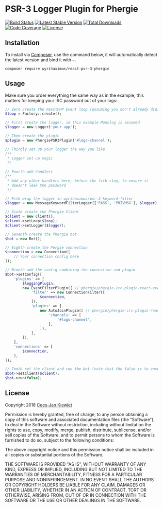 # PSR-3 Logger Plugin for Phergie

[![Build Status](https://travis-ci.org/WyriHaximus/reactphp-psr-3-phergie.png)](https://travis-ci.org/WyriHaximus/reactphp-psr-3-phergie)
[![Latest Stable Version](https://poser.pugx.org/WyriHaximus/react-psr-3-phergie/v/stable.png)](https://packagist.org/packages/WyriHaximus/react-psr-3-phergie)
[![Total Downloads](https://poser.pugx.org/WyriHaximus/react-psr-3-phergie/downloads.png)](https://packagist.org/packages/WyriHaximus/react-psr-3-phergie)
[![Code Coverage](https://scrutinizer-ci.com/g/WyriHaximus/reactphp-psr-3-phergie/badges/coverage.png?b=master)](https://scrutinizer-ci.com/g/WyriHaximus/reactphp-psr-3-phergie/?branch=master)
[![License](https://poser.pugx.org/wyrihaximus/react-psr-3-phergie/license.png)](https://packagist.org/packages/wyrihaximus/react-psr-3-phergie)

## Installation ##

To install via [Composer](http://getcomposer.org/), use the command below, it will automatically detect the latest version and bind it with `~`.

```
composer require wyrihaximus/react-psr-3-phergie 
```

## Usage ##

Make sure you order everything the same way as in the example, this 
matters for keeping your IRC password out of your logs: 

```php
// Zero create the ReactPHP Event loop (assuming you don't already did)
$loop = Factory::create();

// First create the logger, in this example Monolog is assumed
$logger = new Logger('your app');

// Then create the plugin
$plugin = new PhergiePSR3Plugin('#logs-channel');

// Thirdly set up your logger the way you like
/**
 * Logger set up magic
 */
 
// Fourth add handlers
/**
 * Add any other handlers here, before the fith step, to ensure it 
 * doesn't leak the password 
 */

// Fith wrap the logger in wyrihaximus/psr-3-keyword-filter
$logger = new MessageKeywordFilterLogger(['PASS', 'PRIVMSG'], $logger);

// Sixth create the Phergie Client
$client = new Client();
$client->setLoop($loop);
$client->setLogger($logger); 

// Seventh create the Phergie bot
$bot = new Bot();

// Eighth create the Pergie connection
$connection = new Connection([
    // Your connection config here
]);

// Nineth add the config combining the connection and plugin
$bot->setConfig([
    'plugins' => [
        $loggingPlugin,
        new EventFilterPlugin([ // phergie/phergie-irc-plugin-react-eventfilter
            'filter' => new ConnectionFilter([
                $connection,
            ]),
            'plugins' => [
                new AutoJoinPlugin([ // phergie/phergie-irc-plugin-react-autojoin
                    'channels' => [
                        '#logs-channel',
                    ],
                ]),
            ],
        ]),
    ],
    'connections' => [
        $connection,
    ],
]);

// Tenth set the client and run the bot (note that the false is to ensure this doesn't run the event loop)
$bot->setClient($client);
$bot->run(false);
```

## License ##

Copyright 2018 [Cees-Jan Kiewiet](http://wyrihaximus.net/)

Permission is hereby granted, free of charge, to any person
obtaining a copy of this software and associated documentation
files (the "Software"), to deal in the Software without
restriction, including without limitation the rights to use,
copy, modify, merge, publish, distribute, sublicense, and/or sell
copies of the Software, and to permit persons to whom the
Software is furnished to do so, subject to the following
conditions:

The above copyright notice and this permission notice shall be
included in all copies or substantial portions of the Software.

THE SOFTWARE IS PROVIDED "AS IS", WITHOUT WARRANTY OF ANY KIND,
EXPRESS OR IMPLIED, INCLUDING BUT NOT LIMITED TO THE WARRANTIES
OF MERCHANTABILITY, FITNESS FOR A PARTICULAR PURPOSE AND
NONINFRINGEMENT. IN NO EVENT SHALL THE AUTHORS OR COPYRIGHT
HOLDERS BE LIABLE FOR ANY CLAIM, DAMAGES OR OTHER LIABILITY,
WHETHER IN AN ACTION OF CONTRACT, TORT OR OTHERWISE, ARISING
FROM, OUT OF OR IN CONNECTION WITH THE SOFTWARE OR THE USE OR
OTHER DEALINGS IN THE SOFTWARE.
